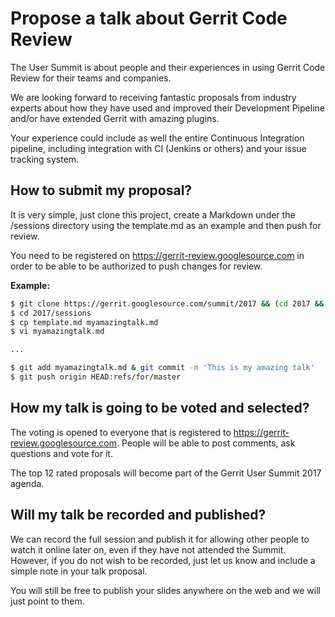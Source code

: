 # Propose a talk about Gerrit Code Review

The User Summit is about people and their experiences
in using Gerrit Code Review for their teams and companies.

We are looking forward to receiving fantastic proposals from industry
experts about how they have used and improved their Development
Pipeline and/or have extended Gerrit with amazing plugins.

Your experience could include as well the entire Continuous
Integration pipeline, including integration with CI (Jenkins or others)
and your issue tracking system.

## How to submit my proposal?

It is very simple, just clone this project, create a Markdown under the
/sessions directory using the template.md as an example and then push for review.

You need to be registered on https://gerrit-review.googlesource.com in order
to be able to be authorized to push changes for review.

**Example:**

```bash
$ git clone https://gerrit.googlesource.com/summit/2017 && (cd 2017 && curl -Lo `git rev-parse --git-dir`/hooks/commit-msg https://gerrit-review.googlesource.com/tools/hooks/commit-msg ; chmod +x `git rev-parse --git-dir`/hooks/commit-msg)
$ cd 2017/sessions
$ cp template.md myamazingtalk.md
$ vi myamazingtalk.md

...

$ git add myamazingtalk.md & git commit -m 'This is my amazing talk'
$ git push origin HEAD:refs/for/master
```

## How my talk is going to be voted and selected?

The voting is opened to everyone that is registered to
https://gerrit-review.googlesource.com.
People will be able to post comments, ask questions and vote for it.

The top 12 rated proposals will become part of the Gerrit User Summit 2017
agenda.

## Will my talk be recorded and published?

We can record the full session and publish it for allowing other people
to watch it online later on, even if they have not attended the Summit.
However, if you do not wish to be recorded, just let us know and include
a simple note in your talk proposal.

You will still be free to publish your slides anywhere on the web
and we will just point to them.
